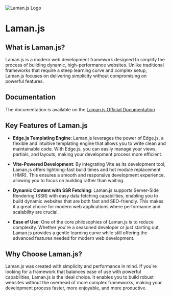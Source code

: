 ![Laman.js Logo](https://lamanjs.lamanhub.site/docs/banner.png)

# Laman.js

## What is Laman.js?

Laman.js is a modern web development framework designed to simplify the process of building dynamic, high-performance websites. Unlike traditional frameworks that require a steep learning curve and complex setup, Laman.js focuses on delivering simplicity without compromising on powerful features.

## Documentation

The documentation is available on the [Laman.js Official Documentation](https://lamanjs.lamanhub.site/docs/introduction.html)

## Key Features of Laman.js

- **Edge.js Templating Engine**: Laman.js leverages the power of Edge.js, a flexible and intuitive templating engine that allows you to write clean and maintainable code. With Edge.js, you can easily manage your views, partials, and layouts, making your development process more efficient.

- **Vite-Powered Development**: By integrating Vite as its development tool, Laman.js offers lightning-fast build times and hot module replacement (HMR). This ensures a smooth and responsive development experience, allowing you to focus on building rather than waiting.

- **Dynamic Content with SSR Fetching**: Laman.js supports Server-Side Rendering (SSR) with easy data fetching capabilities, enabling you to build dynamic websites that are both fast and SEO-friendly. This makes it a great choice for modern web applications where performance and scalability are crucial.

- **Ease of Use**: One of the core philosophies of Laman.js is to reduce complexity. Whether you're a seasoned developer or just starting out, Laman.js provides a gentle learning curve while still offering the advanced features needed for modern web development.

## Why Choose Laman.js?

Laman.js was created with simplicity and performance in mind. If you're looking for a framework that balances ease of use with powerful capabilities, Laman.js is the ideal choice. It enables you to build robust websites without the overhead of more complex frameworks, making your development process faster, more enjoyable, and more productive.
